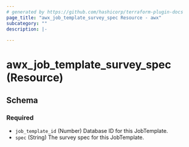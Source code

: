 ```yaml
---
# generated by https://github.com/hashicorp/terraform-plugin-docs
page_title: "awx_job_template_survey_spec Resource - awx"
subcategory: ""
description: |-
  
---
```


# awx_job_template_survey_spec (Resource)





<!-- schema generated by tfplugindocs -->
## Schema

### Required

- `job_template_id` (Number) Database ID for this JobTemplate.
- `spec` (String) The survey spec for this JobTemplate.
